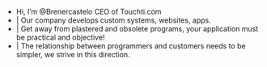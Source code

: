 - Hi, I’m @Brenercastelo CEO of Touchti.com
- | Our company develops custom systems, websites, apps.
- | Get away from plastered and obsolete programs, your application must be practical and objective!
- | The relationship between programmers and customers needs to be simpler, we strive in this direction.


<!---
Brenercastelo/Brenercastelo =)
--->
